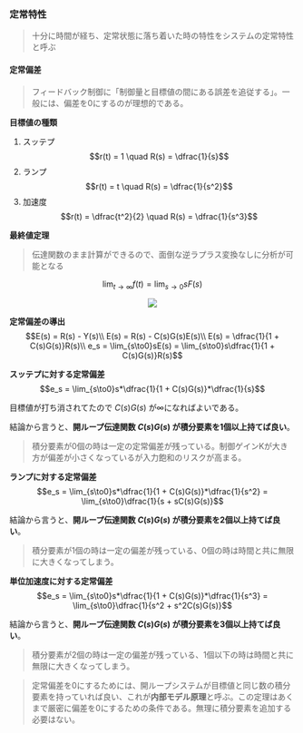 ### 定常特性
> 十分に時間が経ち、定常状態に落ち着いた時の特性をシステムの定常特性と呼ぶ

#### 定常偏差
> フィードバック制御に「制御量と目標値の間にある誤差を追従する」。一般には、偏差を0にするのが理想的である。

**目標値の種類**

1. スッテプ
    $$r(t) = 1 \quad R(s) = \dfrac{1}{s}$$
2. ランプ
    $$r(t) = t \quad R(s) = \dfrac{1}{s^2}$$
3. 加速度
    $$r(t) = \dfrac{t^2}{2} \quad R(s) = \dfrac{1}{s^3}$$

**最終値定理**
> 伝達関数のまま計算ができるので、面倒な逆ラプラス変換なしに分析が可能となる

$$\lim_{t\to∞}f(t) = \lim_{s\to0}sF(s)$$

<p align="center">
    <img src="https://controlabo.com/wp-content/uploads/2022/07/basic_fb_system_block.png"/>
</p>

**定常偏差の導出**
$$E(s) = R(s) - Y(s)\\
  E(s) = R(s) - C(s)G(s)E(s)\\
  E(s) = \dfrac{1}{1 + C(s)G(s)}R(s)\\
  e_s = \lim_{s\to0}sE(s) = \lim_{s\to0}s\dfrac{1}{1 + C(s)G(s)}R(s)$$

**スッテプに対する定常偏差**
$$e_s = \lim_{s\to0}s*\dfrac{1}{1 + C(s)G(s)}*\dfrac{1}{s}$$

目標値が打ち消されてたので $C(s)G(s)$ が∞になればよいである。

結論から言うと、**開ループ伝達関数 $C(s)G(s)$ が積分要素を1個以上持てば良い**。

> 積分要素が0個の時は一定の定常偏差が残っている。制御ゲインKが大き方が偏差が小さくなっているが入力飽和のリスクが高まる。

**ランプに対する定常偏差**
$$e_s = \lim_{s\to0}s*\dfrac{1}{1 + C(s)G(s)}*\dfrac{1}{s^2} = \lim_{s\to0}\dfrac{1}{s + sC(s)G(s)}$$

結論から言うと、**開ループ伝達関数 $C(s)G(s)$ が積分要素を2個以上持てば良い**。

> 積分要素が1個の時は一定の偏差が残っている、0個の時は時間と共に無限に大きくなってしまう。

**単位加速度に対する定常偏差**
$$e_s = \lim_{s\to0}s*\dfrac{1}{1 + C(s)G(s)}*\dfrac{1}{s^3} = \lim_{s\to0}\dfrac{1}{s^2 + s^2C(s)G(s)}$$

結論から言うと、**開ループ伝達関数 $C(s)G(s)$ が積分要素を3個以上持てば良い**。 

> 積分要素が2個の時は一定の偏差が残っている、1個以下の時は時間と共に無限に大きくなってしまう。

> 定常偏差を0にするためには、開ループシステムが目標値と同じ数の積分要素を持っていれば良い、これが**内部モデル原理**と呼ぶ。この定理はあくまで厳密に偏差を0にするための条件である。無理に積分要素を追加する必要はない。



